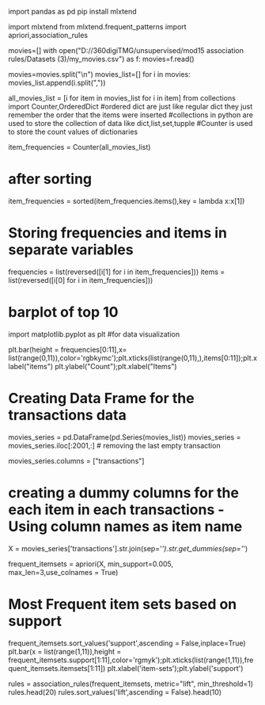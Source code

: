 import pandas as pd
pip install  mlxtend

import mlxtend
from mlxtend.frequent_patterns import apriori,association_rules

movies=[]
with open("D://360digiTMG/unsupervised/mod15 association rules/Datasets (3)/my_movies.csv") as f:
    movies=f.read()


movies=movies.split("\n")
movies_list=[]
for i in movies:
    movies_list.append(i.split(","))
    
all_movies_list = [i for item in movies_list for i in item]
from collections import Counter,OrderedDict
#ordered dict are just like regular dict they just remember the order that the items were inserted
#collections in python are used to store the collection of data like dict,list,set,tupple
#Counter is used to store the count values of dictionaries

item_frequencies = Counter(all_movies_list)
# after sorting
item_frequencies = sorted(item_frequencies.items(),key = lambda x:x[1])

# Storing frequencies and items in separate variables 
frequencies = list(reversed([i[1] for i in item_frequencies]))
items = list(reversed([i[0] for i in item_frequencies]))

# barplot of top 10 

import matplotlib.pyplot as plt
#for data visualization

plt.bar(height = frequencies[0:11],x= list(range(0,11)),color='rgbkymc');plt.xticks(list(range(0,11),),items[0:11]);plt.xlabel("items")
plt.ylabel("Count");plt.xlabel("Items")


# Creating Data Frame for the transactions data 

movies_series  = pd.DataFrame(pd.Series(movies_list))
movies_series = movies_series.iloc[:2001,:] # removing the last empty transaction

movies_series.columns = ["transactions"]

# creating a dummy columns for the each item in each transactions - Using column names as item name
X = movies_series['transactions'].str.join(sep='*').str.get_dummies(sep='*')

frequent_itemsets = apriori(X, min_support=0.005, max_len=3,use_colnames = True)

# Most Frequent item sets based on support 
frequent_itemsets.sort_values('support',ascending = False,inplace=True)
plt.bar(x = list(range(1,11)),height = frequent_itemsets.support[1:11],color='rgmyk');plt.xticks(list(range(1,11)),frequent_itemsets.itemsets[1:11])
plt.xlabel('item-sets');plt.ylabel('support')

rules = association_rules(frequent_itemsets, metric="lift", min_threshold=1)
rules.head(20)
rules.sort_values('lift',ascending = False).head(10)
